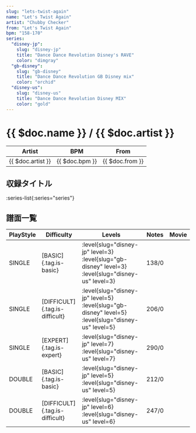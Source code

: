 ```yaml
---
slug: "lets-twist-again"
name: "Let's Twist Again"
artist: "Chubby Checker"
from: "Let's Twist Again"
bpm: "158-170"
series:
  "disney-jp":
    slug: "disney-jp"
    title: "Dance Dance Revolution Disney's RAVE"
    color: "dimgray"
  "gb-disney":
    slug: "gb-disney"
    title: "Dance Dance Revolution GB Disney mix"
    color: "orchid"
  "disney-us":
    slug: "disney-us"
    title: "Dance Dance Revolution Disney MIX"
    color: "gold"
---
```


# {{ $doc.name }} / {{ $doc.artist }}

|Artist|BPM|From|
|------|---|----|
|{{ $doc.artist }}|{{ $doc.bpm }}|{{ $doc.from }}|

## 収録タイトル

:series-list{:series="series"}

## 譜面一覧

|PlayStyle|Difficulty|Levels|Notes|Movie|
|---------|----------|------|-----|-----|
|SINGLE|[BASIC]{.tag.is-basic}|:level{slug="disney-jp" level=3} :level{slug="gb-disney" level=3} :level{slug="disney-us" level=3}|138/0||
|SINGLE|[DIFFICULT]{.tag.is-difficult}|:level{slug="disney-jp" level=5} :level{slug="gb-disney" level=5} :level{slug="disney-us" level=5}|206/0||
|SINGLE|[EXPERT]{.tag.is-expert}|:level{slug="disney-jp" level=7} :level{slug="disney-us" level=7}|290/0||
|DOUBLE|[BASIC]{.tag.is-basic}|:level{slug="disney-jp" level=5} :level{slug="disney-us" level=5}|212/0||
|DOUBLE|[DIFFICULT]{.tag.is-difficult}|:level{slug="disney-jp" level=6} :level{slug="disney-us" level=6}|247/0||
